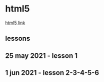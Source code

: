 # html5

[html5 link](https://www.youtube.com/watch?v=eesyGnJwfAY&list=PLROIqh_5RZeB92ME1GFyeqDVOa-gL0Ybd)

## lessons

## 25 may 2021 - lesson 1

## 1 jun 2021 - lesson 2-3-4-5-6